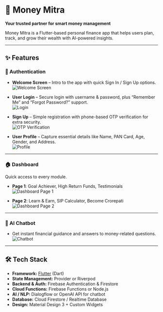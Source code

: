 # 💸 Money Mitra
**Your trusted partner for smart money management**

Money Mitra is a Flutter-based personal finance app that helps users plan, track, and grow their wealth with AI-powered insights.

---

## ✨ Features

### 🔐 Authentication
- **Welcome Screen** – Intro to the app with quick Sign In / Sign Up options.  
  ![Welcome Screen](C:/Users/yashi/AndroidStudioProjects/my_first_app/assets/images/welcome.png)

- **User Login** – Secure login with username & password, plus “Remember Me” and “Forgot Password?” support.  
  ![Login](C:/Users/yashi/AndroidStudioProjects/my_first_app/assets/images/signin.png)

- **Sign Up** – Simple registration with phone-based OTP verification for extra security.  
  ![OTP Verification](C:/Users/yashi/AndroidStudioProjects/my_first_app/assets/images/otp.png)

- **User Profile** – Capture essential details like Name, PAN Card, Age, Gender, and Address.  
  ![Profile](C:/Users/yashi/AndroidStudioProjects/my_first_app/assets/images/profile.png)

---

### 🏠 Dashboard
Quick access to every module.

- **Page 1**: Goal Achiever, High Return Funds, Testimonials  
  ![Dashboard Page 1](C:/Users/yashi/AndroidStudioProjects/my_first_app/assets/images/dashboard1.png)

- **Page 2**: Learn & Earn, SIP Calculator, Become Crorepati  
  ![Dashboard Page 2](C:/Users/yashi/AndroidStudioProjects/my_first_app/assets/images/dashboard2.png)

---

### 🤖 AI Chatbot
- Get instant financial guidance and answers to money-related questions.  
  ![Chatbot](C:/Users/yashi/AndroidStudioProjects/my_first_app/assets/images/chatbot.png)

---

## 🛠️ Tech Stack
- **Framework:** [Flutter](https://flutter.dev/) (Dart)
- **State Management:** Provider or Riverpod
- **Backend & Auth:** Firebase Authentication & Firestore
- **Cloud Functions:** Firebase Functions or Node.js
- **AI / NLP:** Dialogflow or OpenAI API for chatbot
- **Database:** Cloud Firestore / Realtime Database
- **Design:** Material Design 3 + Custom Widgets
